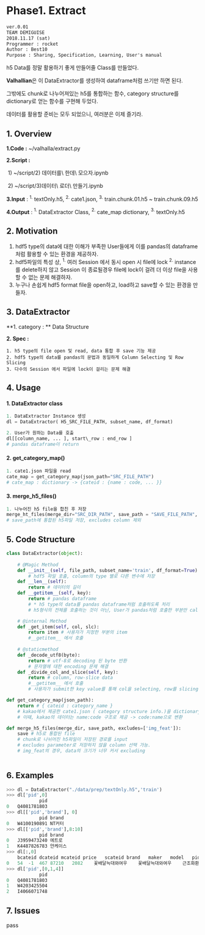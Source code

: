 # Phase1.  Extract

```markdown
ver.0.01
TEAM DEMIGUISE
2018.11.17 (sat)
Programmer : rocket
Author : Best10
Purpose : Sharing, Specification, Learning, User's manual
```

h5 Data를 정말 활용하기 좋게 만들어줄 Class를 만들었다. 

**Valhallian**은 이 DataExtractor를 생성하여 dataframe처럼 쓰기만 하면 된다.

그밖에도 chunk로 나누어져있는 h5를 통합하는 함수, category structure를 dictionary로 얻는 함수를 구현해 두었다.

데이터를 활용할 준비는 모두 되었으니, 여러분은 이제 즐기라.



## 1. Overview

**1.Code :** ~/valhalla/extract.py

**2.Script :**

​	1) ~/script/2) 데이터를\ 한데\ 모으자.ipynb  

​	2) ~/script/3)데이터\ 로더\ 만들기.ipynb  

**3.Input** : $^{1.}$ textOnly.h5, $^{2.}$ cate1.json, $^{3.}$ train.chunk.01.h5 ~ train.chunk.09.h5

__4.Output__ : $^{1.}$ DataExtractor Class,  $^{2.}$ cate_map dictionary, $^{3.}$ textOnly.h5



## 2. Motivation



1. hdf5 type의 data에 대한 이해가 부족한 User들에게 이를  pandas의 dataframe 처럼 활용할 수 있는 환경을 제공하자.
2. hdf5파일의 특성 상, $^{1.}$  여러 Session 에서 동시 open 시 file에 lock  $^{2.}$ instance를 delete하지 않고 Session 이 종료될경우 file에 lock이 걸려 더 이상 file을 사용할 수 없는 문제 해결하자.  
3. 누구나 손쉽게 hdf5 format file을 open하고, load하고 save할 수 있는 환경을 만들자.



## 3. DataExtractor

**1. category : ** Data Structure

**2. Spec :** 

 	1. h5 type의 file open 및 read, data 통합 후 save 기능 제공
 	2. hdf5 type의 data를 pandas의 문법과 동일하게 Column Selecting 및 Row Slicing
 	3. 다수의 Session 에서 파일에 lock이 걸리는 문제 해결



## 4. Usage

#### 1. DataExtractor class

```python
1. DataExtractor Instance 생성
dl = DataExtractor( H5_SRC_FILE_PATH, subset_name, df_format) 

2. User가 원하는 Data를 호출 
dl[[column_name, ... ], start\_row : end_row ] 
# pandas dataframe이 return
```

#### 2. get_category_map()

```python
1. cate1.json 파일을 read
cate_map = get_category_map(json_path="SRC_FILE_PATH") 
# cate_map : dictionary -> {cateid : {name : code, ... }}
```

#### 3. merge_h5_files()

```python
1. 나누어진 h5 file을 합친 후 저장
merge_ht_files(merge_dir="SRC_DIR_PATH", save_path = "SAVE_FILE_PATH", excludes = [column_name, ... ])
# save_path에 통합된 h5파일 저장, excludes column 제외
```



## 5. Code Structure

```python
class DataExtractor(object):
    
    # @Magic Method
	def __init__(self, file_path, subset_name='train', df_format=True):
		# hdf5 파일 호출, column의 type 별로 다른 변수에 저장
	def __len__(self):
        return # 데이터의 길이
    def __getitem__(self, key):
        return # pandas dataframe
		# * h5 type의 data를 pandas dataframe처럼 호출하도록 처리
        # h5형식의 전체를 호출하는 것이 아닌, User가 pandas처럼 호출한 부분만 call

    # @internal Method
    def _get_item(self, col, slc):
        return item # 사용자가 지정한 부분의 item
    	#__getitem__ 에서 호출
    
    # @staticmethod
    def _decode_utf8(byte):
        return # utf-8로 decoding 된 byte 반환
    	# 문자열에 대한 encoding 문제 해결
    def _divide_col_and_slice(self, key):
        return # column, row-slice data
    	#__getitem__ 에서 호출
    	# 사용자가 submit한 key value를 통해 col을 selecting, row를 slicing

def get_category_map(json_path):
    return # { cateid : category_name }
	# kakao에서 제공한 cate1.json ( category structure info.)을 dictionary로
    # 이때, kakao의 데이터는 name:code 구조로 제공 -> code:name으로 변환

def merge_h5_files(merge_dir, save_path, excludes=['img_feat']):
    save # h5로 통합된 file
    # chunk로 나뉘어진 h5파일이 저장된 경로를 input
    # excludes parameter로 저장하지 않을 column 선택 가능.
    # img_feat의 경우, data의 크기가 너무 커서 excluding
    
```



## 6. Examples

```python
>>> dl = DataExtractor("./data/prep/textOnly.h5",'train')
>>> dl['pid',0]
            pid
0	Q4081781803
>>> dl[['pid','brand'], 0]
            pid	brand
0	W4100190891	NT커터
>>> dl[['pid','brand'],8:10]
            pid	brand
0	J3959473240	에트로
1	K4487826783	얀케이스
>>> dl[:,0]
    bcateid	dcateid	mcateid	price	scateid	brand	maker	model	pid	product	updttm
0	54	-1	467	87210	2082	꽃배달늑대와여우	꽃배달늑대와여우	근조화환	J4586931195	031-893-8020 평택안중백병원장례식장 화환추천BZ	20180421102112
>>> dl['pid',[0,1,4]]
            pid
0	Q4081781803
1	W4203425504
2	I4066071748
```



## 7. Issues

pass
